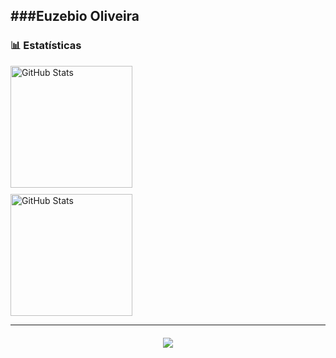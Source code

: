 ###Euzebio Oliveira
--- 
### 📊 Estatísticas  
<div style="display: flex; flex-direction: column;">
  <img 
    alt="GitHub Stats" 
    height="195" 
    style="padding-right: 10px; margin-bottom: 10px;" 
    src="https://github-readme-stats.vercel.app/api?username=euzebio-chokolate&show_icons=true&theme=tokyonight&include_all_commits&locale=pt-br" />
  <img 
    alt="GitHub Stats" 
    height="195" 
    src="https://github-readme-stats.vercel.app/api/top-langs/?username=euzebio-chokolate&theme=tokyonight&layout=compact&custom_title=Tecnologias&langs_count=9" />
</div>


---

<!-- Ícones das linguagens abaixo -->
<div style="display: flex; flex-wrap: wrap; justify-content: center; gap: 10px; margin-top: 20px;">
  <!-- Coloque os ícones das suas linguagens aqui -->
  <img src="https://skillicons.dev/icons?i=html,css,js,cpp,c,mysql" />
  <!-- Adicione mais ícones conforme necessário -->
</div>

